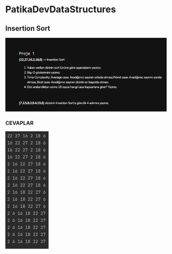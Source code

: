# PatikaDevDataStructures

## Insertion Sort

![](/assets/insert.png)

### CEVAPLAR 

![](/assets/insertAdimlar.png)
